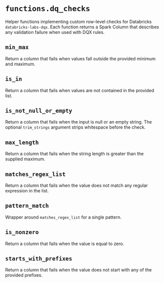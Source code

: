 # `functions.dq_checks`

Helper functions implementing custom row-level checks for Databricks
`databricks-labs-dqx`. Each function returns a Spark Column that describes
any validation failure when used with DQX rules.

## `min_max`

Return a column that fails when values fall outside the provided minimum and maximum.

## `is_in`

Return a column that fails when values are not contained in the provided list.

## `is_not_null_or_empty`

Return a column that fails when the input is null or an empty string. The
optional `trim_strings` argument strips whitespace before the check.

## `max_length`

Return a column that fails when the string length is greater than the supplied maximum.

## `matches_regex_list`

Return a column that fails when the value does not match any regular expression in the list.

## `pattern_match`

Wrapper around `matches_regex_list` for a single pattern.

## `is_nonzero`

Return a column that fails when the value is equal to zero.

## `starts_with_prefixes`

Return a column that fails when the value does not start with any of the provided prefixes.
